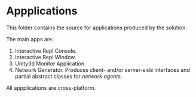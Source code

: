 # Appplications

This folder contains the source for applications produced by the solution.

The main apps are:

1. Interactive Repl Console.
2. Interactive Repl Window.
3. Unity3d Monitor Application.
4. Network Generator. Produces client- and/or server-side interfaces and partial abstract classes for *network agents*.

All appplications are cross-platform.
